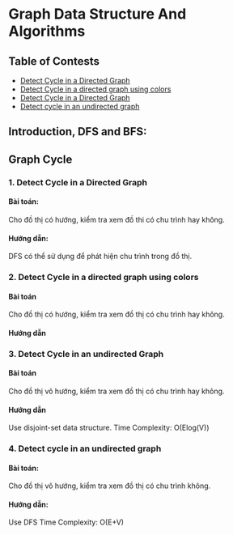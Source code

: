 # Graph Data Structure And Algorithms

## Table of Contests
- [Detect Cycle in a Directed Graph](#1-detect-cycle-in-a-directed-graph)
- [Detect Cycle in a directed graph using colors](#2-detect-cycle-in-a-directed-graph-using-colors)
- [Detect Cycle in a Directed Graph](#3-detect-cycle-in-a-directed-graph)
- [Detect cycle in an undirected graph](#4-detect-cycle-in-an-undirected-graph)
## Introduction, DFS and BFS:
## Graph Cycle
### 1. Detect Cycle in a Directed Graph
#### Bài toán:
Cho đồ thị có hướng, kiểm tra xem đồ thi có chu trình hay không.
#### Hướng dẫn:
DFS có thể sử dụng để phát hiện chu trình trong đồ thị.
### 2. Detect Cycle in a directed graph using colors
#### Bài toán
Cho đồ thị có hướng, kiểm tra xem đồ thị có chu trình hay không.
#### Hướng dẫn

### 3. Detect Cycle in an undirected Graph
#### Bài toán
Cho đồ thị vô hướng, kiểm tra xem đồ thị có chu trình hay không.
#### Hướng dẫn
Use disjoint-set data structure.
Time Complexity: O(Elog(V))
### 4. Detect cycle in an undirected graph
#### Bài toán:
Cho đồ thị vô hướng, kiểm tra xem đồ thị có chu trình không.
#### Hướng dẫn:
Use DFS
Time Complexity: O(E+V)



